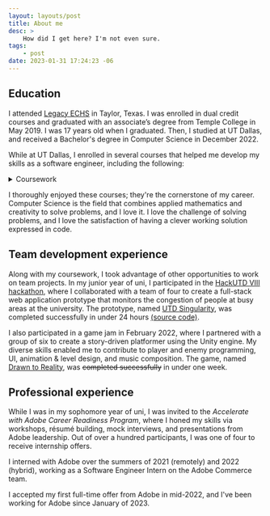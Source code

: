 ```yaml
---
layout: layouts/post
title: About me
desc: >
    How did I get here? I'm not even sure.
tags:
    - post
date: 2023-01-31 17:24:23 -06
---
```


## Education

I attended [Legacy ECHS][lechs] in Taylor, Texas. I was enrolled in dual credit courses and graduated with an associate’s degree from Temple College in May 2019. I was 17 years old when I graduated. Then, I studied at UT Dallas, and received a Bachelor's degree in Computer Science in December 2022.

While at UT Dallas, I enrolled in several courses that helped me develop my skills as a software engineer, including the following:

<details class="xyz-details">
<summary>
Coursework
</summary>

- Linear Algebra
- Discrete Mathematics
- Algorithm Analysis and Data Structures
- Computer and Network Security
- Computer Networks
- Automata Theory
- Artificial Intelligence
- Digital Forensics

</details>

I thoroughly enjoyed these courses; they're the cornerstone of my career. Computer Science is the field that combines applied mathematics and creativity to solve problems, and I love it. I love the challenge of solving problems, and I love the satisfaction of having a clever working solution expressed in code.

## Team development experience

Along with my coursework, I took advantage of other opportunities to work on team projects. In <time datetime="2021-11-13" title="Nov 13, 2021">my junior year of uni</time>, I participated in the [HackUTD VIII hackathon][hackutd-8], where I collaborated with a team of four to create a full-stack web application prototype that monitors the congestion of people at busy areas at the university. The prototype, named [UTD Singularity][singularity], was completed successfully in under 24 hours [(source code)][singularity-src].

I also participated in a game jam in <time datetime="2022-02-21" title="Feb 21, 2022">February 2022</time>, where I partnered with a group of six to create a story-driven platformer using the Unity engine. My diverse skills enabled me to contribute to player and enemy programming, UI, animation & level design, and music composition. The game, named [Drawn to Reality][drawn-2-reality-src], was ~~completed successfully~~ in under one week.

## Professional experience

While I was in <time datetime="2020-10" title="October 2020">my sophomore year of uni</time>, I was invited to the *Accelerate with Adobe Career Readiness Program*, where I honed my skills via workshops, résumé building, mock interviews, and presentations from Adobe leadership. Out of over a hundred participants, I was one of four to receive internship offers.

I interned with Adobe over the summers of 2021 (remotely) and 2022 (hybrid), working as a Software Engineer Intern on the Adobe Commerce team.

I accepted my first full-time offer from Adobe in mid-2022, and I've been working for Adobe since January of 2023.

[lechs]: https://lechs.taylorisd.org/
[hackutd-8]: https://viii.hackutd.co/schedule
[singularity]: https://utd-singularity.glitch.me/
[singularity-src]: https://glitch.com/edit/#!/utd-singularity
[drawn-2-reality-src]: https://github.com/frizbee19/FebGameJam
